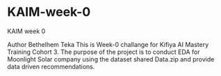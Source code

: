 # KAIM-week-0
KAIM week  0

Author Bethelhem Teka
This is Week-0 challange for Kifiya AI Mastery Training Cohort 3. The purpose of the project is to conduct EDA for Moonlight Solar company using the dataset shared Data.zip and provide  data driven recommendations.
